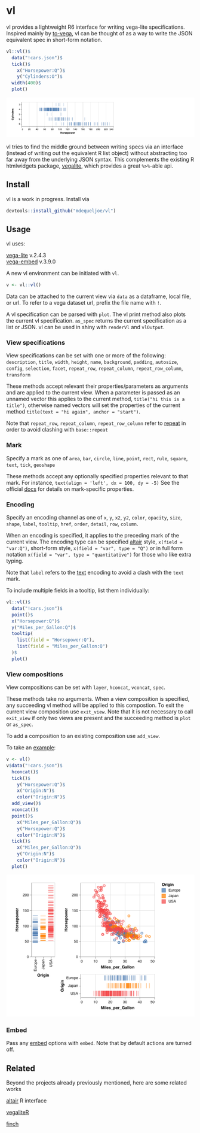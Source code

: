 # vl 
vl provides a lightweight R6 interface for writing vega-lite specifications. Inspired mainly by [to-vega](https://github.com/gjmcn/to-vega), vl can be thought of as a way to write the JSON equivalent spec in short-form notation.

```r
vl::vl()$
  data("!cars.json")$
  tick()$
    x("Horsepower:Q")$
    y("Cylinders:O")$
  width(400)$
  plot()
```
![](man/img/Cars.png)

vl tries to find the middle ground between writing specs via an interface (instead of writing out the equivalent R list object) without abstracting too far away from the underlying JSON syntax. This complements the existing R htmlwidgets package, [vegalite](https://github.com/hrbrmstr/vegalite), which provides a great `%>%`-able api.

## Install

vl is a work in progress. Install via 

```r
devtools::install_github("mdequeljoe/vl")
```

## Usage
vl uses:

[vega-lite](https://github.com/vega/vega-lite) v.2.4.3  
[vega-embed](https://github.com/vega/vega-embed) v.3.9.0

A new vl environment can be initiated with `vl`. 

```r
v <- vl::vl()
```

Data can be attached to the current view via `data` as a dataframe, local file, or url. To refer to a vega dataset url, prefix the file name with `!`. 

A vl specification can be parsed with `plot`. The vl print method also plots the current vl specification. `as_spec` returns the current specification as a list or JSON. vl can be used in shiny with `renderVl` and `vlOutput`.

### View specifications 

View specifications can be set with one or more of the following: `description`, `title`, `width`, `height`, `name`, `background`, `padding`, `autosize`, `config`, `selection`, `facet`, `repeat_row`, `repeat_column`,
`repeat_row_column`, `transform`

These methods accept relevant their properties/parameters as arguments and are applied to the current view. When a parameter is passed as an unnamed vector this applies to the current method, `title("hi this is a title")`, otherwise named vectors will set the properties of the current method `title(text = "hi again", anchor = "start")`.

Note that `repeat_row`, `repeat_column`, `repeat_row_column` refer to [repeat](https://vega.github.io/vega-lite/docs/repeat.html) in order to avoid clashing with `base::repeat` 


### Mark

Specify a mark as one of `area`, `bar`, `circle`, `line`, `point`, `rect`, `rule`, `square`, `text`, `tick`, `geoshape`

These methods accept any optionally specified properties relevant to that mark. For instance, `text(align = 'left', dx = 100, dy = -5)` See the official [docs](https://vega.github.io/vega-lite/docs/mark.html) for details on mark-specific properties.


### Encoding

Specify an encoding channel as one of  `x`, `y`, `x2`, `y2`, `color`, `opacity`, `size`, `shape`, `label`, `tooltip`, `href`, `order`, `detail`, `row`, `column`.

When an encoding is specified, it applies to the preceding mark of the current view. The encoding type can be specified [altair](https://altair-viz.github.io/user_guide/encoding.html) style, `x(field = "var:Q")`, short-form style,
`x(field = "var", type = "Q")` or in full form notation `x(field = "var", type = "quantitative")` for those who like extra typing.

Note that `label` refers to the [text](https://vega.github.io/vega-lite/docs/text.html) encoding to avoid a clash with the `text` mark. 

To include multiple fields in a tooltip, list them individually:

```r
vl::vl()$
  data("!cars.json")$
  point()$
  x("Horsepower:Q")$
  y("Miles_per_Gallon:Q")$
  tooltip(
    list(field = "Horsepower:Q"),
    list(field = "Miles_per_Gallon:Q")
  )$
  plot()
```

### View compositions

View compositions can be set with `layer`, `hconcat`, `vconcat`, `spec`.

These methods take no arguments. When a view composition is specified, any succeeding vl method will be applied to this compostion. To exit the current view composition use `exit_view`. Note that it is not necessary to call `exit_view` if only two views are present and the succeeding method is `plot` or `as_spec`. 

To add a composition to an existing composition use `add_view`. 

To take an [example](https://bl.ocks.org/g3o2/bd4362574137061c243a2994ba648fb8):

```r
v <- vl()
v$data("!cars.json")$
  hconcat()$
  tick()$
    y("Horsepower:Q")$
    x("Origin:N")$
    color("Origin:N")$
  add_view()$
  vconcat()$
  point()$
    x("Miles_per_Gallon:Q")$
    y("Horsepower:Q")$
    color("Origin:N")$
  tick()$
    x("Miles_per_Gallon:Q")$
    y("Origin:N")$
    color("Origin:N")$
  plot()
```
![](man/img/Cars_dash.png)

### Embed

Pass any [embed](https://github.com/vega/vega-embed) options with `embed`. Note that by default actions are turned off.

## Related

Beyond the projects already previously mentioned, here are some related works

[altair](https://github.com/vegawidget/altair) R interface

[vegaliteR](https://github.com/timelyportfolio/vegaliteR)

[finch](https://github.com/netbek/finch)

